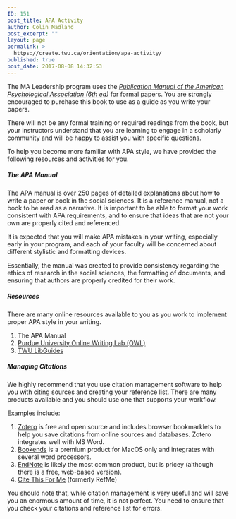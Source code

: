 ```yaml
---
ID: 151
post_title: APA Activity
author: Colin Madland
post_excerpt: ""
layout: page
permalink: >
  https://create.twu.ca/orientation/apa-activity/
published: true
post_date: 2017-08-08 14:32:53
---
```

The MA Leadership program uses the [_Publication Manual of the American Psychological Association \(6th ed\)_](http://www.apastyle.org/manual/) for formal papers. You are strongly encouraged to purchase this book to use as a guide as you write your papers.

There will not be any formal training or required readings from the book, but your instructors understand that you are learning to engage in a scholarly community and will be happy to assist you with specific questions.

To help you become more familiar with APA style, we have provided the following resources and activities for you.

##### The APA Manual

The APA manual is over 250 pages of detailed explanations about how to write a paper or book in the social sciences. It is a reference manual, not a book to be read as a narrative. It is important to be able to format your work consistent with APA requirements, and to ensure that ideas that are not your own are properly cited and referenced.

It is expected that you will make APA mistakes in your writing, especially early in your program, and each of your faculty will be concerned about different stylistic and formatting devices.

Essentially, the manual was created to provide consistency regarding the ethics of research in the social sciences, the formatting of documents, and ensuring that authors are properly credited for their work.

##### Resources

There are many online resources available to you as you work to implement proper APA style in your writing.

1. The APA Manual
2. [Purdue University Online Writing Lab \(OWL\)](https://owl.english.purdue.edu/owl/resource/560/01/)
3. [TWU LibGuides](http://libguides.twu.ca/citation_style_guides)

##### Managing Citations

We highly recommend that you use citation management software to help you with citing sources and creating your reference list. There are many products available and you should use one that supports your workflow.

Examples include:

1. [Zotero](https://www.zotero.org/) is free and open source and includes browser bookmarklets to help you save citations from online sources and databases. Zotero integrates well with MS Word.
2. [Bookends](http://sonnysoftware.com/) is a premium product for MacOS only and integrates with several word processors.
3. [EndNote](http://endnote.com/) is likely the most common product, but is pricey \(although there is a free, web-based version\).
4. [Cite This For Me](http://www.citethisforme.com/ca) \(formerly RefMe\)

You should note that, while citation management is very useful and will save you an enormous amount of time, it is not perfect. You need to ensure that you check your citations and reference list for errors.

